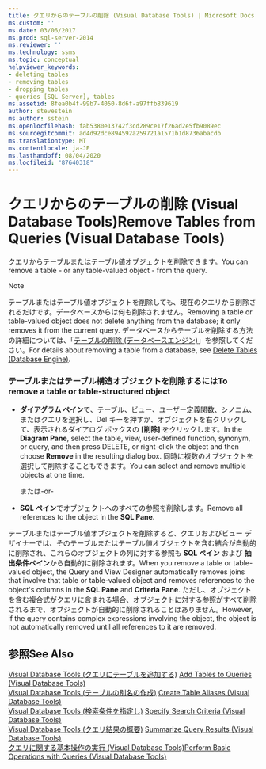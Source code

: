 ```yaml
---
title: クエリからのテーブルの削除 (Visual Database Tools) | Microsoft Docs
ms.custom: ''
ms.date: 03/06/2017
ms.prod: sql-server-2014
ms.reviewer: ''
ms.technology: ssms
ms.topic: conceptual
helpviewer_keywords:
- deleting tables
- removing tables
- dropping tables
- queries [SQL Server], tables
ms.assetid: 8fea0b4f-99b7-4050-8d6f-a97ffb839619
author: stevestein
ms.author: sstein
ms.openlocfilehash: fab5380e13742f3cd289ce17f26ad2e5fb9089ec
ms.sourcegitcommit: ad4d92dce894592a259721a1571b1d8736abacdb
ms.translationtype: MT
ms.contentlocale: ja-JP
ms.lasthandoff: 08/04/2020
ms.locfileid: "87640318"
---
```

# <a name="remove-tables-from-queries-visual-database-tools"></a><span data-ttu-id="39c05-102">クエリからのテーブルの削除 (Visual Database Tools)</span><span class="sxs-lookup"><span data-stu-id="39c05-102">Remove Tables from Queries (Visual Database Tools)</span></span>
  <span data-ttu-id="39c05-103">クエリからテーブルまたはテーブル値オブジェクトを削除できます。</span><span class="sxs-lookup"><span data-stu-id="39c05-103">You can remove a table - or any table-valued object - from the query.</span></span>  
  
> [!NOTE]  
>  <span data-ttu-id="39c05-104">テーブルまたはテーブル値オブジェクトを削除しても、現在のクエリから削除されるだけです。データベースからは何も削除されません。</span><span class="sxs-lookup"><span data-stu-id="39c05-104">Removing a table or table-valued object does not delete anything from the database; it only removes it from the current query.</span></span> <span data-ttu-id="39c05-105">データベースからテーブルを削除する方法の詳細については、「[テーブルの削除 &#40;データベースエンジン&#41;](../../relational-databases/tables/delete-tables-database-engine.md)」を参照してください。</span><span class="sxs-lookup"><span data-stu-id="39c05-105">For details about removing a table from a database, see [Delete Tables &#40;Database Engine&#41;](../../relational-databases/tables/delete-tables-database-engine.md).</span></span>  
  
### <a name="to-remove-a-table-or-table-structured-object"></a><span data-ttu-id="39c05-106">テーブルまたはテーブル構造オブジェクトを削除するには</span><span class="sxs-lookup"><span data-stu-id="39c05-106">To remove a table or table-structured object</span></span>  
  
-   <span data-ttu-id="39c05-107">**ダイアグラム ペイン**で、テーブル、ビュー、ユーザー定義関数、シノニム、またはクエリを選択し、Del キーを押すか、オブジェクトを右クリックして、表示されるダイアログ ボックスの **[削除]** をクリックします。</span><span class="sxs-lookup"><span data-stu-id="39c05-107">In the **Diagram Pane**, select the table, view, user-defined function, synonym, or query, and then press DELETE, or right-click the object and then choose **Remove** in the resulting dialog box.</span></span> <span data-ttu-id="39c05-108">同時に複数のオブジェクトを選択して削除することもできます。</span><span class="sxs-lookup"><span data-stu-id="39c05-108">You can select and remove multiple objects at one time.</span></span>  
  
     <span data-ttu-id="39c05-109">または</span><span class="sxs-lookup"><span data-stu-id="39c05-109">-or-</span></span>  
  
-   <span data-ttu-id="39c05-110">**SQL ペイン**でオブジェクトへのすべての参照を削除します。</span><span class="sxs-lookup"><span data-stu-id="39c05-110">Remove all references to the object in the **SQL Pane.**</span></span>  
  
 <span data-ttu-id="39c05-111">テーブルまたはテーブル値オブジェクトを削除すると、クエリおよびビュー デザイナーでは、そのテーブルまたはテーブル値オブジェクトを含む結合が自動的に削除され、これらのオブジェクトの列に対する参照も **SQL ペイン** および **抽出条件ペイン**から自動的に削除されます。</span><span class="sxs-lookup"><span data-stu-id="39c05-111">When you remove a table or table-valued object, the Query and View Designer automatically removes joins that involve that table or table-valued object and removes references to the object's columns in the **SQL Pane** and **Criteria Pane**.</span></span> <span data-ttu-id="39c05-112">ただし、オブジェクトを含む複合式がクエリに含まれる場合、オブジェクトに対する参照がすべて削除されるまで、オブジェクトが自動的に削除されることはありません。</span><span class="sxs-lookup"><span data-stu-id="39c05-112">However, if the query contains complex expressions involving the object, the object is not automatically removed until all references to it are removed.</span></span>  
  
## <a name="see-also"></a><span data-ttu-id="39c05-113">参照</span><span class="sxs-lookup"><span data-stu-id="39c05-113">See Also</span></span>  
 <span data-ttu-id="39c05-114">[Visual Database Tools &#40;クエリにテーブルを追加する&#41;](visual-database-tools.md) </span><span class="sxs-lookup"><span data-stu-id="39c05-114">[Add Tables to Queries &#40;Visual Database Tools&#41;](visual-database-tools.md) </span></span>  
 <span data-ttu-id="39c05-115">[Visual Database Tools &#40;テーブルの別名の作成&#41;](create-table-aliases-visual-database-tools.md) </span><span class="sxs-lookup"><span data-stu-id="39c05-115">[Create Table Aliases &#40;Visual Database Tools&#41;](create-table-aliases-visual-database-tools.md) </span></span>  
 <span data-ttu-id="39c05-116">[Visual Database Tools &#40;検索条件を指定し&#41;](specify-search-criteria-visual-database-tools.md) </span><span class="sxs-lookup"><span data-stu-id="39c05-116">[Specify Search Criteria &#40;Visual Database Tools&#41;](specify-search-criteria-visual-database-tools.md) </span></span>  
 <span data-ttu-id="39c05-117">[Visual Database Tools &#40;クエリ結果の概要&#41;](summarize-query-results-visual-database-tools.md) </span><span class="sxs-lookup"><span data-stu-id="39c05-117">[Summarize Query Results &#40;Visual Database Tools&#41;](summarize-query-results-visual-database-tools.md) </span></span>  
 [<span data-ttu-id="39c05-118">クエリに関する基本操作の実行 (Visual Database Tools)</span><span class="sxs-lookup"><span data-stu-id="39c05-118">Perform Basic Operations with Queries &#40;Visual Database Tools&#41;</span></span>](perform-basic-operations-with-queries-visual-database-tools.md)  
  
  
